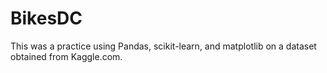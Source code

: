 # BikesDC
This was a practice using Pandas, scikit-learn, and matplotlib on a dataset obtained from Kaggle.com.
